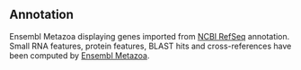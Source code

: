 **Annotation**
----------

Ensembl Metazoa displaying genes imported from [NCBI RefSeq](https://ftp.ncbi.nlm.nih.gov/genomes/all/GCF/000/699/445/GCF_000699445.2_SchHae_2.0) annotation.
Small RNA features, protein features, BLAST hits and cross-references have been
computed by [Ensembl Metazoa](https://metazoa.ensembl.org/info/genome/annotation/index.html).
